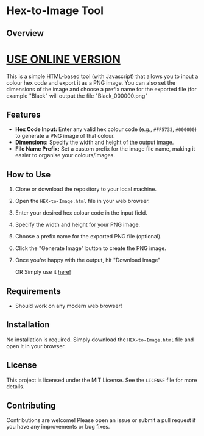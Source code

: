 # Hex-to-Image Tool

## Overview
# [USE ONLINE VERSION](https://rawcdn.githack.com/Caskexe/HEX-to-Image/37c1ecfaceecd2d3d92441e2848c27d631d37f4e/HEX-to-Image.html)

This is a simple HTML-based tool (with Javascript) that allows you to input a colour hex code and export it as a PNG image. You can also set the dimensions of the image and choose a prefix name for the exported file (for example "Black" will output the file "Black_000000.png"

## Features

- **Hex Code Input:** Enter any valid hex colour code (e.g., `#FF5733`, `#000000`) to generate a PNG image of that colour.
- **Dimensions:** Specify the width and height of the output image.
- **File Name Prefix:** Set a custom prefix for the image file name, making it easier to organise your colours/images.

## How to Use

1. Clone or download the repository to your local machine.
2. Open the `HEX-to-Image.html` file in your web browser.
3. Enter your desired hex colour code in the input field.
4. Specify the width and height for your PNG image.
5. Choose a prefix name for the exported PNG file (optional).
6. Click the "Generate Image" button to create the PNG image.
7. Once you're happy with the output, hit "Download Image"

   OR
   Simply use it [here!](https://rawcdn.githack.com/Caskexe/HEX-to-Image/37c1ecfaceecd2d3d92441e2848c27d631d37f4e/HEX-to-Image.html)

## Requirements

- Should work on any modern web browser!

## Installation

No installation is required. Simply download the `HEX-to-Image.html` file and open it in your browser.

## License

This project is licensed under the MIT License. See the `LICENSE` file for more details.

## Contributing

Contributions are welcome! Please open an issue or submit a pull request if you have any improvements or bug fixes.
